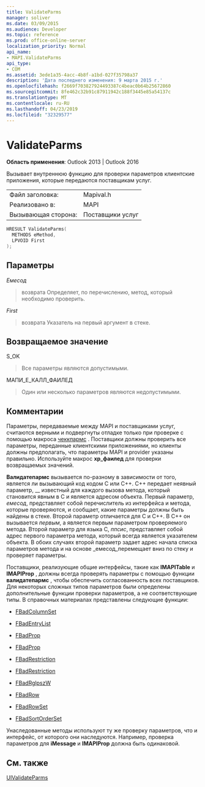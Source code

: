 ```yaml
---
title: ValidateParms
manager: soliver
ms.date: 03/09/2015
ms.audience: Developer
ms.topic: reference
ms.prod: office-online-server
localization_priority: Normal
api_name:
- MAPI.ValidateParms
api_type:
- COM
ms.assetid: 3ede1a35-4acc-4b8f-a1bd-027f35798a37
description: 'Дата последнего изменения: 9 марта 2015 г.'
ms.openlocfilehash: f2669f703827924493387c4beac0b64b25672860
ms.sourcegitcommit: 8fe462c32b91c87911942c188f3445e85a54137c
ms.translationtype: MT
ms.contentlocale: ru-RU
ms.lasthandoff: 04/23/2019
ms.locfileid: "32329577"
---
```

# <a name="validateparms"></a>ValidateParms

  
  
**Область применения**: Outlook 2013 | Outlook 2016 
  
Вызывает внутреннюю функцию для проверки параметров клиентские приложения, которые передаются поставщикам услуг. 
  
|||
|:-----|:-----|
|Файл заголовка:  <br/> |Mapival.h  <br/> |
|Реализовано в:  <br/> |MAPI  <br/> |
|Вызывающая сторона:  <br/> |Поставщики услуг  <br/> |
   
```cpp
HRESULT ValidateParms(
  METHODS eMethod,
  LPVOID First
);
```

## <a name="parameters"></a>Параметры

 _Емесод_
  
> возврата Определяет, по перечислению, метод, который необходимо проверить. 
    
 _First_
  
> возврата Указатель на первый аргумент в стеке.
    
## <a name="return-value"></a>Возвращаемое значение

S_OK 
  
> Все параметры являются допустимыми. 
    
МАПИ_Е_КАЛЛ_ФАИЛЕД 
  
> Один или несколько параметров являются недопустимыми.
    
## <a name="remarks"></a>Комментарии

Параметры, передаваемые между MAPI и поставщиками услуг, считаются верными и подвергнуты отладке только при проверке с помощью макроса [чеккпармс](checkparms.md) . Поставщики должны проверить все параметры, переданные клиентскими приложениями, но клиенты должны предполагать, что параметры MAPI и provider указаны правильно. Используйте макрос **хр_фаилед** для проверки возвращаемых значений. 
  
 **Валидатепармс** вызывается по-разному в зависимости от того, является ли вызывающий код кодом C или C++. C++ передает неявный параметр, __ известный для каждого вызова метода, который становится явным в C и является адресом объекта. Первый параметр, _емесод_, представляет собой перечислитель из интерфейса и метода, которые проверяются, и сообщает, какие параметры должны быть найдены в стеке. Второй параметр отличается для C и C++. В C++ он вызывается _первым_, а является первым параметром проверяемого метода. Второй параметр для языка C, _ппсис_, представляет собой адрес первого параметра метода, который всегда является указателем объекта. В обоих случаях второй параметр задает адрес начала списка параметров метода и на основе _емесод_перемещает вниз по стеку и проверяет параметры. 
  
Поставщики, реализующие общие интерфейсы, такие как **IMAPITable** и **IMAPIProp** , должны всегда проверять параметры с помощью функции **валидатепармс** , чтобы обеспечить согласованность всех поставщиков. Для некоторых сложных типов параметров были определены дополнительные функции проверки параметров, а не соответствующие типы. В справочных материалах представлены следующие функции: 
  
- [FBadColumnSet](fbadcolumnset.md)
    
- [FBadEntryList](fbadentrylist.md)
    
- [FBadProp](fbadprop.md)
    
- [FBadProp](fbadprop.md)
    
- [FBadRestriction](fbadrestriction.md)
    
- [FBadRestriction](fbadrestriction.md)
    
- [FBadRglpszW](fbadrglpszw.md)
    
- [FBadRow](fbadrow.md)
    
- [FBadRowSet](fbadrowset.md)
    
- [FBadSortOrderSet](fbadsortorderset.md)
    
Унаследованные методы используют ту же проверку параметров, что и интерфейс, от которого они наследуются. Например, проверка параметров для **iMessage** и **IMAPIProp** должна быть одинаковой. 
  
## <a name="see-also"></a>См. также



[UlValidateParms](ulvalidateparms.md)


